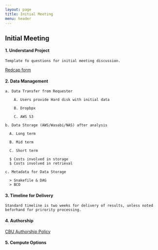 ```yaml
---
layout: page
title: Initial Meeting
menu: header
---
```


## Initial Meeting

#### 1. Understand Project

    Template fo questions for initial meeting discussion. 
   [Redcap form](https://cri-datacap.org/surveys/?s=3EJP7L8PLK)

#### 2. Data Management

    a. Data Transfer from Requester
        
        A. Users provide Hard disk with initial data
        
        B. Dropbpx
        
        C. AWS S3
  
    b. Data Storage (AWS/Wasabi/NAS) after analysis
  
      A. Long term
    
      B. Mid term
    
      C. Short term
    
      $ Costs involved in storage
      $ Costs involved in retrieval
    
    c. Metadata for Data Storage
    
      > Snakefile & DAG
      > BCO

#### 3. Timeline for Delivery

    Standard timeline is two weeks for delivery of results, unless noted beforhand for prirority processing.

#### 4. Authorship
    
   [CBU Authorship Policy](https://bi-ctsicn.github.io/CBU/authorship_guidelines.html) 

#### 5. Compute Options

